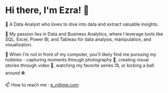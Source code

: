 # Hi there, I'm Ezra! 👋

👋 A Data Analyst who loves to dive into data and extract valuable insights.

👀 My passion lies in Data and Business Analytics, where I leverage tools like SQL, Excel, Power BI, and Tableau for data analysis, manipulation, and visualization.

🌱 When I'm not in front of my computer, you'll likely find me pursuing my hobbies - capturing moments through photography 📸, creating visual stories through video 🎥, watching my favorite series 📺, or kicking a ball around ⚽.

📫 How to reach me : e_n@me.com
